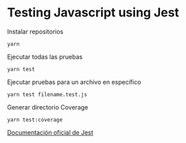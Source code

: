 # Testing Javascript using Jest

Instalar repositorios
```$js
yarn
```
 Ejecutar todas las pruebas
```$js
yarn test
```

Ejecutar pruebas para un archivo en específico
```$js
yarn test filename.test.js
```

Generar directorio Coverage
```$js
yarn test:coverage
```

[Documentación oficial de Jest](https://jestjs.io/docs/en/getting-started)

